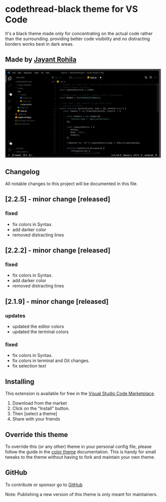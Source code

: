 # codethread-black theme for VS Code

It's a black theme made only for concentrating on the actual code rather than the surrounding.
providing better code visibility and no distracting borders works best in dark areas.

## Made by [Jayant Rohila](https://jayantrohila.dev)

![image 0](https://github.com/jayantrohila57/codethread-black/blob/master/images/1.jpeg?raw=true)


## Changelog

All notable changes to this project will be documented in this file.


## [2.2.5] - minor change [released]

### fixed

- fix colors in Syntax.
- add darker color
- removed distracting lines

## [2.2.2] - minor change [released]

### fixed

- fix colors in Syntax.
- add darker color
- removed distracting lines

## [2.1.9] - minor change [released]

### updates

- updated the editor colors
- updated the terminal colors

### fixed

- fix colors in Syntax.
- fix colors in terminal and Git changes.
- fix selection text

## Installing

This extension is available for free in the [Visual Studio Code Marketplace](https://marketplace.visualstudio.com/publishers/JayantRohila).

1. Download from the market
2. Click on the "Install" button.
3. Then [select a theme]
4. Share with your friends

## Override this theme

To override this (or any other) theme in your personal config file, please follow the guide in the [color theme](https://code.visualstudio.com/api/extension-guides/color-theme) documentation. This is handy for small tweaks to the theme without having to fork and maintain your own theme.

## GitHub

To contribute or sponsor go to [GitHub](https://github.com/jayantrohila57/codethread-black)

Note: Publishing a new version of this theme is only meant for maintainers.
